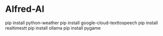 # Alfred-AI

 pip install python-weather
 pip install google-cloud-texttospeech
 pip install realtimestt
 pip install ollama
 pip install pygame
